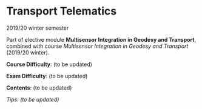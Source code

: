 # Transport Telematics

2019/20 winter semester

Part of elective module **Multisensor Integration in Geodesy and Transport**, combined with course *Multisensor Integration in Geodesy and Transport* (2019/20 winter).

**Course Difficulty**: (to be updated)

**Exam Difficulty**: (to be updated)

**Contents**: (to be updated)



*Tips: (to be updated)*
